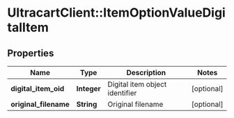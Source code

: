 # UltracartClient::ItemOptionValueDigitalItem

## Properties
Name | Type | Description | Notes
------------ | ------------- | ------------- | -------------
**digital_item_oid** | **Integer** | Digital item object identifier | [optional] 
**original_filename** | **String** | Original filename | [optional] 


